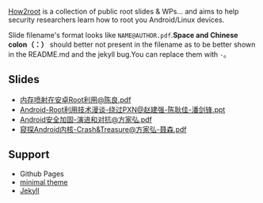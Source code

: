 [How2root](https://github.com/thinkycx/how2root) is a collection of public root slides & WPs... and aims to help security researchers learn how to root you Android/Linux devices.

Slide filename's format looks like `NAME@AUTHOR.pdf`.**Space and Chinese colon（：）** should better not present  in the filename as to be better shown in the README.md and the jekyll bug.You can replace them with `-`。



## Slides

- [内存喷射在安卓Root利用@陈良.pdf](./slides/内存喷射在安卓Root利用@陈良.pdf)
- [Android-Root利用技术漫谈-绕过PXN@赵建强-陈耿佳-潘剑锋.ppt](./slides/Android-Root利用技术漫谈-绕过PXN@赵建强-陈耿佳-潘剑锋.ppt)
- [Android安全加固-演进和对抗@方家弘.pdf](./slides/Android安全加固-演进和对抗@方家弘.pdf)
- [窥探Android内核-Crash&Treasure@方家弘-聂森.pdf](./slides/窥探Android内核-Crash&Treasure@方家弘-聂森.pdf)


## Support
- Github Pages
- [minimal theme](https://github.com/pages-themes/minimal)
- [Jekyll](https://jekyllrb.com/) 
